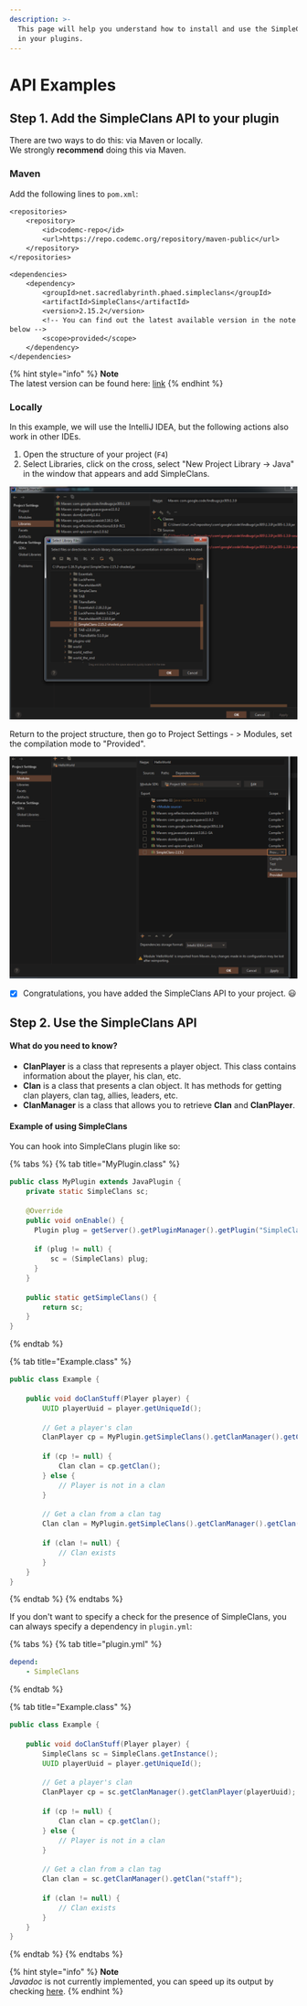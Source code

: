 ```yaml
---
description: >-
  This page will help you understand how to install and use the SimpleClans API
  in your plugins.
---
```


# API Examples

## Step 1. Add the SimpleClans API to your plugin

There are two ways to do this: via Maven or locally.   
We strongly **recommend** doing this via Maven.

### Maven

Add the following lines to `pom.xml`:

```markup
<repositories>
    <repository>
        <id>codemc-repo</id>
        <url>https://repo.codemc.org/repository/maven-public</url>
    </repository>
</repositories>
```

```markup
<dependencies>
    <dependency>
        <groupId>net.sacredlabyrinth.phaed.simpleclans</groupId>
        <artifactId>SimpleClans</artifactId>
        <version>2.15.2</version> 
        <!-- You can find out the latest available version in the note below -->
        <scope>provided</scope>
    </dependency>
</dependencies>
```

{% hint style="info" %}
**Note**  
The latest version can be found here: [link](https://github.com/RoinujNosde/SimpleClans/releases)
{% endhint %}

### Locally

In this example, we will use the IntelliJ IDEA, but the following actions also work in other IDEs.

1. Open the structure of your project \(`F4`\)
2. Select Libraries, click on the cross, select "New Project Library -&gt; Java" in the window that appears and add SimpleClans.

![](../.gitbook/assets/izobrazhenie%20%284%29.png)

Return to the project structure, then go to Project Settings - &gt; Modules, set the compilation mode to "Provided".

![](../.gitbook/assets/izobrazhenie%20%285%29.png)

* [x] Congratulations, you have added the SimpleClans API to your project. 😃

## Step 2. Use the SimpleClans API

#### What do you need to know?

* **ClanPlayer** is a class that represents a player object. This class contains information about the player, his clan, etc.
* **Clan** is a class that presents a clan object. It has methods for getting clan players, clan tag, allies, leaders, etc.
* **ClanManager** is a class that allows you to retrieve **Clan** and **ClanPlayer**.

#### Example of using SimpleClans

You can hook into SimpleClans plugin like so:

{% tabs %}
{% tab title="MyPlugin.class" %}
```java
public class MyPlugin extends JavaPlugin {
    private static SimpleClans sc;
     
    @Override   
    public void onEnable() {
      Plugin plug = getServer().getPluginManager().getPlugin("SimpleClans");
      
      if (plug != null) {
          sc = (SimpleClans) plug;
      }
    }
    
    public static getSimpleClans() {
        return sc;
    }
}
```
{% endtab %}

{% tab title="Example.class" %}
```java
public class Example {

    public void doClanStuff(Player player) {
        UUID playerUuid = player.getUniqueId();
        
        // Get a player's clan
        ClanPlayer cp = MyPlugin.getSimpleClans().getClanManager().getClanPlayer(playerUuid);
            
        if (cp != null) {
            Clan clan = cp.getClan();
        } else {
            // Player is not in a clan
        }
    
        // Get a clan from a clan tag
        Clan clan = MyPlugin.getSimpleClans().getClanManager().getClan("staff");
    
        if (clan != null) {
            // Clan exists
        }
    }
}
```
{% endtab %}
{% endtabs %}

If you don't want to specify a check for the presence of SimpleClans, you can always specify a dependency in `plugin.yml`:

{% tabs %}
{% tab title="plugin.yml" %}
```yaml
depend:
    - SimpleClans
```
{% endtab %}

{% tab title="Example.class" %}
```java
public class Example {

    public void doClanStuff(Player player) {
        SimpleClans sc = SimpleClans.getInstance();
        UUID playerUuid = player.getUniqueId();
        
        // Get a player's clan
        ClanPlayer cp = sc.getClanManager().getClanPlayer(playerUuid);
            
        if (cp != null) {
            Clan clan = cp.getClan();
        } else {
            // Player is not in a clan
        }
    
        // Get a clan from a clan tag
        Clan clan = sc.getClanManager().getClan("staff");
        
        if (clan != null) {
            // Clan exists
        }
    }
}
```
{% endtab %}
{% endtabs %}

{% hint style="info" %}
**Note**  
_Javadoc_ is not currently implemented, you can speed up its output by checking [here](https://github.com/RoinujNosde/SimpleClans/discussions/210).
{% endhint %}

